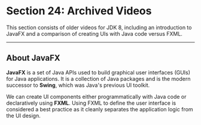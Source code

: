 # Section 24: Archived Videos


This section consists of older videos for JDK 8, including an introduction to JavaFX and a comparison of creating UIs with Java code versus FXML.

---

## About JavaFX

**JavaFX** is a set of Java APIs used to build graphical user interfaces (GUIs) for Java applications. It is a collection of Java packages and is the modern successor to **Swing**, which was Java's previous UI toolkit.


We can create UI components either programmatically with Java code or declaratively using **FXML**. Using FXML to define the user interface is considered a best practice as it cleanly separates the application logic from the UI design.
